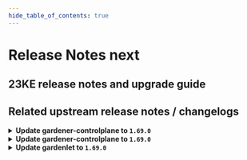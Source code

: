 ```yaml
---
hide_table_of_contents: true
---
```


# Release Notes next

## 23KE release notes and upgrade guide

## Related upstream release notes / changelogs

<details>
<summary><b>Update gardener-controlplane to <code>1.69.0</code></b></summary>

# [gardener]
## ⚠️ Breaking Changes
* *[OPERATOR]* `Seed` and `ManagedSeed` API validation has been enhanced by the following checks: ([gardener/gardener#7695](https://github.com/gardener/gardener/pull/7695), [@timuthy](https://github.com/timuthy))
  * (a) New `ManagedSeed`s can only use the very same zone(s) (`managedSeed.spec.gardenlet.config.seedConfig.spec.provider.zones`) that are available in the referenced `Shoot` (`shoot.spec.provider.workers[].zones`).
  * (b) Existing `ManagedSeed`s can only add additional zones that are available in the referenced shoot.
  * (c) Removing elements in `seed.spec.provider.zones` is denied if shoots are still scheduled to the affected seed.
  * These restrictions were removed in Gardener `v1.60` to compensate a zone mismatch issue in Azure that is in the meantime fixed by the Azure provider extension [v1.34](https://github.com/gardener/gardener-extension-provider-azure/releases/tag/v1.34.0).
  * ⚠️ Before upgrading to this Gardener version, please make sure to check existing `ManagedSeed` objects. They should configure as many as zone as there are available in the referenced shoot - see check (c).
* *[OPERATOR]* gardenlet now cleans up VolumeSnapshot and VolumeSnapshotContent resources from the `v1` API of the `snapshot.storage.k8s.io` group. `v1` is served starting `external-snapshotter@v4`. Before upgrading to this version of Gardener make sure that provider extension install at least `external-snapshotter@v4` and do not install any lower version. ([gardener/gardener#7759](https://github.com/gardener/gardener/pull/7759), [@ialidzhikov](https://github.com/ialidzhikov))
## ✨ New Features
* *[OPERATOR]* Annotations in `GardenletConfiguration.seedConfig.metadata.annotations` are added to the `Seed` object during registration. If an annotation is removed from `seedConfig`, it is **not** removed from the `Seed` object. ([gardener/gardener#7753](https://github.com/gardener/gardener/pull/7753), [@timebertt](https://github.com/timebertt))
* *[OPERATOR]* It is now possible to perform control plane migration for HA shoot clusters. ([gardener/gardener#7626](https://github.com/gardener/gardener/pull/7626), [@plkokanov](https://github.com/plkokanov))
* *[DEVELOPER]* Gardener's local setup now supports bootstrapping a Seed with IPv6 single-stack networking using `make gardener-up IPFAMILY=ipv6`. See the [documentation](https://github.com/gardener/gardener/blob/master/docs/deployment/getting_started_locally.md) for more detailed steps. ([gardener/gardener#7561](https://github.com/gardener/gardener/pull/7561), [@breuerfelix](https://github.com/breuerfelix))
* *[DEVELOPER]* Developers can now use `make gardener-debug` to start a skaffold-based debugging loop which allows remote debugging of Gardener Core pods using Delve. See the [documentation](https://github.com/gardener/gardener/blob/master/docs/deployment/getting_started_locally.md#debugging-gardener) for more details. ([gardener/gardener#7755](https://github.com/gardener/gardener/pull/7755), [@oliver-goetz](https://github.com/oliver-goetz))
* *[DEVELOPER]* `generate-controller-registration.sh` now supports extension charts with fully-qualified `image` values instead of the usual `image` stanza with values for `repository` and `tag`. With this, skaffold can be configured (using `resourceSelector`) to inject a freshly-built image reference into the generated `ControllerDeployment`. ([gardener/gardener#7757](https://github.com/gardener/gardener/pull/7757), [@timebertt](https://github.com/timebertt))
## 🐛 Bug Fixes
* *[OPERATOR]* An issue causing the garden/grafana Pod to fail to reach to the garden/loki Pod on cilium Seed clusters is now mitigated. ([gardener/gardener#7766](https://github.com/gardener/gardener/pull/7766), [@Kristian-ZH](https://github.com/Kristian-ZH))
* *[OPERATOR]* An issue causing `state-metrics-seed` status to show down falsely has been fixed. ([gardener/gardener#7771](https://github.com/gardener/gardener/pull/7771), [@acumino](https://github.com/acumino))
* *[OPERATOR]* An issue causing the "cache" Prometheus in the (managed) seed's garden namespace to fail when scraping the node-exporter-s in the kube-system namespace has been fixed. ([gardener/gardener#7772](https://github.com/gardener/gardener/pull/7772), [@istvanballok](https://github.com/istvanballok))
* *[OPERATOR]* A bug in grafana dashboards checking `kube-apiserver` job for `kube-controller-manager` up status is now fixed. ([gardener/gardener#7773](https://github.com/gardener/gardener/pull/7773), [@shafeeqes](https://github.com/shafeeqes))
* *[OPERATOR]* Fixed potential leaks of `ShootState`s that could happen when a `Shoot` cluster is deleted. This is achieved by no longer exiting early from the deletion flow if the shoot's seed `Namespace` has been deleted. The same logic has been applied to the migration flow for consistency. ([gardener/gardener#7789](https://github.com/gardener/gardener/pull/7789), [@plkokanov](https://github.com/plkokanov))
* *[OPERATOR]* A bug causing `kube-controller-manager` to fail to clean up `ShootState` resources is now fixed. ([gardener/gardener#7793](https://github.com/gardener/gardener/pull/7793), [@shafeeqes](https://github.com/shafeeqes))
## 🏃 Others
* *[OPERATOR]* The `.spec.settings.ownerChecks` field of the Seed configuration is deprecated. The "bad-case" control plane migration is being removed in favor of the HA Shoot control planes (see https://github.com/gardener/gardener/issues/6302). The field will be locked to `false` in a future version of Gardener. In this way gardenlet will clean up all owner DNSRecords. Finally, the field will be removed from the API. Set this field to `false` to be prepared for the above-mentioned locking. ([gardener/gardener#7748](https://github.com/gardener/gardener/pull/7748), [@dimitar-kostadinov](https://github.com/dimitar-kostadinov))
* *[OPERATOR]* The `SeedChange` and `CopyEtcdBackupsDuringControlPlaneMigration` feature gates have been promoted to GA and are now locked to `true`. ([gardener/gardener#7763](https://github.com/gardener/gardener/pull/7763), [@plkokanov](https://github.com/plkokanov))
* *[OPERATOR]* The nested kubelet in the Gardener e2e tests (in prow/kind) now work on hosts using cgroupsv2 ([gardener/gardener#7780](https://github.com/gardener/gardener/pull/7780), [@danielfoehrKn](https://github.com/danielfoehrKn))
* *[OPERATOR]* The following images are updated: ([gardener/gardener#7787](https://github.com/gardener/gardener/pull/7787), [@elankath](https://github.com/elankath))
  * `eu.gcr.io/gardener-project/gardener/autoscaler/cluster-autoscaler`: `v1.21.4` -> `v1.21.5` (for Kubernetes `1.21`)
  * `eu.gcr.io/gardener-project/gardener/autoscaler/cluster-autoscaler`: `v1.22.4` -> `v1.22.5` (for Kubernetes `1.22`)
  * `eu.gcr.io/gardener-project/gardener/autoscaler/cluster-autoscaler`: `v1.23.2` -> `v1.22.3` (for Kubernetes `1.23`)
  * `eu.gcr.io/gardener-project/gardener/autoscaler/cluster-autoscaler`: `v1.24.1` -> `v1.24.2` (for Kubernetes `1.24`)
  * `eu.gcr.io/gardener-project/gardener/autoscaler/cluster-autoscaler`: `v1.25.1` -> `v1.25.2` (for Kubernetes `1.25`)
  * `eu.gcr.io/gardener-project/gardener/autoscaler/cluster-autoscaler`: `v1.26.1`  (for Kubernetes `1.26`)
* *[DEVELOPER]* The logging integration test is now switched from the `loki` Service to `logging` Service. ([gardener/gardener#7778](https://github.com/gardener/gardener/pull/7778), [@vlvasilev](https://github.com/vlvasilev))
* *[DEVELOPER]* Set `cgroupDriver` of `provider-local` to `systemd`. ([gardener/gardener#7797](https://github.com/gardener/gardener/pull/7797), [@oliver-goetz](https://github.com/oliver-goetz))
## Docker Images
admission-controller: `eu.gcr.io/gardener-project/gardener/admission-controller:v1.69.0`
apiserver: `eu.gcr.io/gardener-project/gardener/apiserver:v1.69.0`
controller-manager: `eu.gcr.io/gardener-project/gardener/controller-manager:v1.69.0`
scheduler: `eu.gcr.io/gardener-project/gardener/scheduler:v1.69.0`
operator: `eu.gcr.io/gardener-project/gardener/operator:v1.69.0`
gardenlet: `eu.gcr.io/gardener-project/gardener/gardenlet:v1.69.0`
resource-manager: `eu.gcr.io/gardener-project/gardener/resource-manager:v1.69.0`

</details>

<details>
<summary><b>Update gardener-controlplane to <code>1.69.0</code></b></summary>

# [gardener]
## ⚠️ Breaking Changes
* *[OPERATOR]* `Seed` and `ManagedSeed` API validation has been enhanced by the following checks: ([gardener/gardener#7695](https://github.com/gardener/gardener/pull/7695), [@timuthy](https://github.com/timuthy))
  * (a) New `ManagedSeed`s can only use the very same zone(s) (`managedSeed.spec.gardenlet.config.seedConfig.spec.provider.zones`) that are available in the referenced `Shoot` (`shoot.spec.provider.workers[].zones`).
  * (b) Existing `ManagedSeed`s can only add additional zones that are available in the referenced shoot.
  * (c) Removing elements in `seed.spec.provider.zones` is denied if shoots are still scheduled to the affected seed.
  * These restrictions were removed in Gardener `v1.60` to compensate a zone mismatch issue in Azure that is in the meantime fixed by the Azure provider extension [v1.34](https://github.com/gardener/gardener-extension-provider-azure/releases/tag/v1.34.0).
  * ⚠️ Before upgrading to this Gardener version, please make sure to check existing `ManagedSeed` objects. They should configure as many as zone as there are available in the referenced shoot - see check (c).
* *[OPERATOR]* gardenlet now cleans up VolumeSnapshot and VolumeSnapshotContent resources from the `v1` API of the `snapshot.storage.k8s.io` group. `v1` is served starting `external-snapshotter@v4`. Before upgrading to this version of Gardener make sure that provider extension install at least `external-snapshotter@v4` and do not install any lower version. ([gardener/gardener#7759](https://github.com/gardener/gardener/pull/7759), [@ialidzhikov](https://github.com/ialidzhikov))
## ✨ New Features
* *[OPERATOR]* Annotations in `GardenletConfiguration.seedConfig.metadata.annotations` are added to the `Seed` object during registration. If an annotation is removed from `seedConfig`, it is **not** removed from the `Seed` object. ([gardener/gardener#7753](https://github.com/gardener/gardener/pull/7753), [@timebertt](https://github.com/timebertt))
* *[OPERATOR]* It is now possible to perform control plane migration for HA shoot clusters. ([gardener/gardener#7626](https://github.com/gardener/gardener/pull/7626), [@plkokanov](https://github.com/plkokanov))
* *[DEVELOPER]* Gardener's local setup now supports bootstrapping a Seed with IPv6 single-stack networking using `make gardener-up IPFAMILY=ipv6`. See the [documentation](https://github.com/gardener/gardener/blob/master/docs/deployment/getting_started_locally.md) for more detailed steps. ([gardener/gardener#7561](https://github.com/gardener/gardener/pull/7561), [@breuerfelix](https://github.com/breuerfelix))
* *[DEVELOPER]* Developers can now use `make gardener-debug` to start a skaffold-based debugging loop which allows remote debugging of Gardener Core pods using Delve. See the [documentation](https://github.com/gardener/gardener/blob/master/docs/deployment/getting_started_locally.md#debugging-gardener) for more details. ([gardener/gardener#7755](https://github.com/gardener/gardener/pull/7755), [@oliver-goetz](https://github.com/oliver-goetz))
* *[DEVELOPER]* `generate-controller-registration.sh` now supports extension charts with fully-qualified `image` values instead of the usual `image` stanza with values for `repository` and `tag`. With this, skaffold can be configured (using `resourceSelector`) to inject a freshly-built image reference into the generated `ControllerDeployment`. ([gardener/gardener#7757](https://github.com/gardener/gardener/pull/7757), [@timebertt](https://github.com/timebertt))
## 🐛 Bug Fixes
* *[OPERATOR]* An issue causing the garden/grafana Pod to fail to reach to the garden/loki Pod on cilium Seed clusters is now mitigated. ([gardener/gardener#7766](https://github.com/gardener/gardener/pull/7766), [@Kristian-ZH](https://github.com/Kristian-ZH))
* *[OPERATOR]* An issue causing `state-metrics-seed` status to show down falsely has been fixed. ([gardener/gardener#7771](https://github.com/gardener/gardener/pull/7771), [@acumino](https://github.com/acumino))
* *[OPERATOR]* An issue causing the "cache" Prometheus in the (managed) seed's garden namespace to fail when scraping the node-exporter-s in the kube-system namespace has been fixed. ([gardener/gardener#7772](https://github.com/gardener/gardener/pull/7772), [@istvanballok](https://github.com/istvanballok))
* *[OPERATOR]* A bug in grafana dashboards checking `kube-apiserver` job for `kube-controller-manager` up status is now fixed. ([gardener/gardener#7773](https://github.com/gardener/gardener/pull/7773), [@shafeeqes](https://github.com/shafeeqes))
* *[OPERATOR]* Fixed potential leaks of `ShootState`s that could happen when a `Shoot` cluster is deleted. This is achieved by no longer exiting early from the deletion flow if the shoot's seed `Namespace` has been deleted. The same logic has been applied to the migration flow for consistency. ([gardener/gardener#7789](https://github.com/gardener/gardener/pull/7789), [@plkokanov](https://github.com/plkokanov))
* *[OPERATOR]* A bug causing `kube-controller-manager` to fail to clean up `ShootState` resources is now fixed. ([gardener/gardener#7793](https://github.com/gardener/gardener/pull/7793), [@shafeeqes](https://github.com/shafeeqes))
## 🏃 Others
* *[OPERATOR]* The `.spec.settings.ownerChecks` field of the Seed configuration is deprecated. The "bad-case" control plane migration is being removed in favor of the HA Shoot control planes (see https://github.com/gardener/gardener/issues/6302). The field will be locked to `false` in a future version of Gardener. In this way gardenlet will clean up all owner DNSRecords. Finally, the field will be removed from the API. Set this field to `false` to be prepared for the above-mentioned locking. ([gardener/gardener#7748](https://github.com/gardener/gardener/pull/7748), [@dimitar-kostadinov](https://github.com/dimitar-kostadinov))
* *[OPERATOR]* The `SeedChange` and `CopyEtcdBackupsDuringControlPlaneMigration` feature gates have been promoted to GA and are now locked to `true`. ([gardener/gardener#7763](https://github.com/gardener/gardener/pull/7763), [@plkokanov](https://github.com/plkokanov))
* *[OPERATOR]* The nested kubelet in the Gardener e2e tests (in prow/kind) now work on hosts using cgroupsv2 ([gardener/gardener#7780](https://github.com/gardener/gardener/pull/7780), [@danielfoehrKn](https://github.com/danielfoehrKn))
* *[OPERATOR]* The following images are updated: ([gardener/gardener#7787](https://github.com/gardener/gardener/pull/7787), [@elankath](https://github.com/elankath))
  * `eu.gcr.io/gardener-project/gardener/autoscaler/cluster-autoscaler`: `v1.21.4` -> `v1.21.5` (for Kubernetes `1.21`)
  * `eu.gcr.io/gardener-project/gardener/autoscaler/cluster-autoscaler`: `v1.22.4` -> `v1.22.5` (for Kubernetes `1.22`)
  * `eu.gcr.io/gardener-project/gardener/autoscaler/cluster-autoscaler`: `v1.23.2` -> `v1.22.3` (for Kubernetes `1.23`)
  * `eu.gcr.io/gardener-project/gardener/autoscaler/cluster-autoscaler`: `v1.24.1` -> `v1.24.2` (for Kubernetes `1.24`)
  * `eu.gcr.io/gardener-project/gardener/autoscaler/cluster-autoscaler`: `v1.25.1` -> `v1.25.2` (for Kubernetes `1.25`)
  * `eu.gcr.io/gardener-project/gardener/autoscaler/cluster-autoscaler`: `v1.26.1`  (for Kubernetes `1.26`)
* *[DEVELOPER]* The logging integration test is now switched from the `loki` Service to `logging` Service. ([gardener/gardener#7778](https://github.com/gardener/gardener/pull/7778), [@vlvasilev](https://github.com/vlvasilev))
* *[DEVELOPER]* Set `cgroupDriver` of `provider-local` to `systemd`. ([gardener/gardener#7797](https://github.com/gardener/gardener/pull/7797), [@oliver-goetz](https://github.com/oliver-goetz))
## Docker Images
admission-controller: `eu.gcr.io/gardener-project/gardener/admission-controller:v1.69.0`
apiserver: `eu.gcr.io/gardener-project/gardener/apiserver:v1.69.0`
controller-manager: `eu.gcr.io/gardener-project/gardener/controller-manager:v1.69.0`
scheduler: `eu.gcr.io/gardener-project/gardener/scheduler:v1.69.0`
operator: `eu.gcr.io/gardener-project/gardener/operator:v1.69.0`
gardenlet: `eu.gcr.io/gardener-project/gardener/gardenlet:v1.69.0`
resource-manager: `eu.gcr.io/gardener-project/gardener/resource-manager:v1.69.0`

</details>

<details>
<summary><b>Update gardenlet to <code>1.69.0</code></b></summary>

# [gardener]
## ⚠️ Breaking Changes
* *[OPERATOR]* `Seed` and `ManagedSeed` API validation has been enhanced by the following checks: ([gardener/gardener#7695](https://github.com/gardener/gardener/pull/7695), [@timuthy](https://github.com/timuthy))
  * (a) New `ManagedSeed`s can only use the very same zone(s) (`managedSeed.spec.gardenlet.config.seedConfig.spec.provider.zones`) that are available in the referenced `Shoot` (`shoot.spec.provider.workers[].zones`).
  * (b) Existing `ManagedSeed`s can only add additional zones that are available in the referenced shoot.
  * (c) Removing elements in `seed.spec.provider.zones` is denied if shoots are still scheduled to the affected seed.
  * These restrictions were removed in Gardener `v1.60` to compensate a zone mismatch issue in Azure that is in the meantime fixed by the Azure provider extension [v1.34](https://github.com/gardener/gardener-extension-provider-azure/releases/tag/v1.34.0).
  * ⚠️ Before upgrading to this Gardener version, please make sure to check existing `ManagedSeed` objects. They should configure as many as zone as there are available in the referenced shoot - see check (c).
* *[OPERATOR]* gardenlet now cleans up VolumeSnapshot and VolumeSnapshotContent resources from the `v1` API of the `snapshot.storage.k8s.io` group. `v1` is served starting `external-snapshotter@v4`. Before upgrading to this version of Gardener make sure that provider extension install at least `external-snapshotter@v4` and do not install any lower version. ([gardener/gardener#7759](https://github.com/gardener/gardener/pull/7759), [@ialidzhikov](https://github.com/ialidzhikov))
## ✨ New Features
* *[OPERATOR]* Annotations in `GardenletConfiguration.seedConfig.metadata.annotations` are added to the `Seed` object during registration. If an annotation is removed from `seedConfig`, it is **not** removed from the `Seed` object. ([gardener/gardener#7753](https://github.com/gardener/gardener/pull/7753), [@timebertt](https://github.com/timebertt))
* *[OPERATOR]* It is now possible to perform control plane migration for HA shoot clusters. ([gardener/gardener#7626](https://github.com/gardener/gardener/pull/7626), [@plkokanov](https://github.com/plkokanov))
* *[DEVELOPER]* Gardener's local setup now supports bootstrapping a Seed with IPv6 single-stack networking using `make gardener-up IPFAMILY=ipv6`. See the [documentation](https://github.com/gardener/gardener/blob/master/docs/deployment/getting_started_locally.md) for more detailed steps. ([gardener/gardener#7561](https://github.com/gardener/gardener/pull/7561), [@breuerfelix](https://github.com/breuerfelix))
* *[DEVELOPER]* Developers can now use `make gardener-debug` to start a skaffold-based debugging loop which allows remote debugging of Gardener Core pods using Delve. See the [documentation](https://github.com/gardener/gardener/blob/master/docs/deployment/getting_started_locally.md#debugging-gardener) for more details. ([gardener/gardener#7755](https://github.com/gardener/gardener/pull/7755), [@oliver-goetz](https://github.com/oliver-goetz))
* *[DEVELOPER]* `generate-controller-registration.sh` now supports extension charts with fully-qualified `image` values instead of the usual `image` stanza with values for `repository` and `tag`. With this, skaffold can be configured (using `resourceSelector`) to inject a freshly-built image reference into the generated `ControllerDeployment`. ([gardener/gardener#7757](https://github.com/gardener/gardener/pull/7757), [@timebertt](https://github.com/timebertt))
## 🐛 Bug Fixes
* *[OPERATOR]* An issue causing the garden/grafana Pod to fail to reach to the garden/loki Pod on cilium Seed clusters is now mitigated. ([gardener/gardener#7766](https://github.com/gardener/gardener/pull/7766), [@Kristian-ZH](https://github.com/Kristian-ZH))
* *[OPERATOR]* An issue causing `state-metrics-seed` status to show down falsely has been fixed. ([gardener/gardener#7771](https://github.com/gardener/gardener/pull/7771), [@acumino](https://github.com/acumino))
* *[OPERATOR]* An issue causing the "cache" Prometheus in the (managed) seed's garden namespace to fail when scraping the node-exporter-s in the kube-system namespace has been fixed. ([gardener/gardener#7772](https://github.com/gardener/gardener/pull/7772), [@istvanballok](https://github.com/istvanballok))
* *[OPERATOR]* A bug in grafana dashboards checking `kube-apiserver` job for `kube-controller-manager` up status is now fixed. ([gardener/gardener#7773](https://github.com/gardener/gardener/pull/7773), [@shafeeqes](https://github.com/shafeeqes))
* *[OPERATOR]* Fixed potential leaks of `ShootState`s that could happen when a `Shoot` cluster is deleted. This is achieved by no longer exiting early from the deletion flow if the shoot's seed `Namespace` has been deleted. The same logic has been applied to the migration flow for consistency. ([gardener/gardener#7789](https://github.com/gardener/gardener/pull/7789), [@plkokanov](https://github.com/plkokanov))
* *[OPERATOR]* A bug causing `kube-controller-manager` to fail to clean up `ShootState` resources is now fixed. ([gardener/gardener#7793](https://github.com/gardener/gardener/pull/7793), [@shafeeqes](https://github.com/shafeeqes))
## 🏃 Others
* *[OPERATOR]* The `.spec.settings.ownerChecks` field of the Seed configuration is deprecated. The "bad-case" control plane migration is being removed in favor of the HA Shoot control planes (see https://github.com/gardener/gardener/issues/6302). The field will be locked to `false` in a future version of Gardener. In this way gardenlet will clean up all owner DNSRecords. Finally, the field will be removed from the API. Set this field to `false` to be prepared for the above-mentioned locking. ([gardener/gardener#7748](https://github.com/gardener/gardener/pull/7748), [@dimitar-kostadinov](https://github.com/dimitar-kostadinov))
* *[OPERATOR]* The `SeedChange` and `CopyEtcdBackupsDuringControlPlaneMigration` feature gates have been promoted to GA and are now locked to `true`. ([gardener/gardener#7763](https://github.com/gardener/gardener/pull/7763), [@plkokanov](https://github.com/plkokanov))
* *[OPERATOR]* The nested kubelet in the Gardener e2e tests (in prow/kind) now work on hosts using cgroupsv2 ([gardener/gardener#7780](https://github.com/gardener/gardener/pull/7780), [@danielfoehrKn](https://github.com/danielfoehrKn))
* *[OPERATOR]* The following images are updated: ([gardener/gardener#7787](https://github.com/gardener/gardener/pull/7787), [@elankath](https://github.com/elankath))
  * `eu.gcr.io/gardener-project/gardener/autoscaler/cluster-autoscaler`: `v1.21.4` -> `v1.21.5` (for Kubernetes `1.21`)
  * `eu.gcr.io/gardener-project/gardener/autoscaler/cluster-autoscaler`: `v1.22.4` -> `v1.22.5` (for Kubernetes `1.22`)
  * `eu.gcr.io/gardener-project/gardener/autoscaler/cluster-autoscaler`: `v1.23.2` -> `v1.22.3` (for Kubernetes `1.23`)
  * `eu.gcr.io/gardener-project/gardener/autoscaler/cluster-autoscaler`: `v1.24.1` -> `v1.24.2` (for Kubernetes `1.24`)
  * `eu.gcr.io/gardener-project/gardener/autoscaler/cluster-autoscaler`: `v1.25.1` -> `v1.25.2` (for Kubernetes `1.25`)
  * `eu.gcr.io/gardener-project/gardener/autoscaler/cluster-autoscaler`: `v1.26.1`  (for Kubernetes `1.26`)
* *[DEVELOPER]* The logging integration test is now switched from the `loki` Service to `logging` Service. ([gardener/gardener#7778](https://github.com/gardener/gardener/pull/7778), [@vlvasilev](https://github.com/vlvasilev))
* *[DEVELOPER]* Set `cgroupDriver` of `provider-local` to `systemd`. ([gardener/gardener#7797](https://github.com/gardener/gardener/pull/7797), [@oliver-goetz](https://github.com/oliver-goetz))
## Docker Images
admission-controller: `eu.gcr.io/gardener-project/gardener/admission-controller:v1.69.0`
apiserver: `eu.gcr.io/gardener-project/gardener/apiserver:v1.69.0`
controller-manager: `eu.gcr.io/gardener-project/gardener/controller-manager:v1.69.0`
scheduler: `eu.gcr.io/gardener-project/gardener/scheduler:v1.69.0`
operator: `eu.gcr.io/gardener-project/gardener/operator:v1.69.0`
gardenlet: `eu.gcr.io/gardener-project/gardener/gardenlet:v1.69.0`
resource-manager: `eu.gcr.io/gardener-project/gardener/resource-manager:v1.69.0`

</details>
